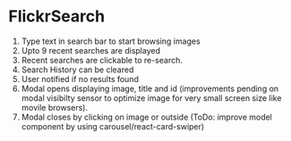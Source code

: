 # FlickrSearch

1. Type text in search bar to start browsing images
2. Upto 9 recent searches are displayed
3. Recent searches are clickable to re-search.
4. Search History can be cleared
5. User notified if no results found
6. Modal opens displaying image, title and id (improvements pending on modal visibilty sensor to optimize image for very small screen size like movile browsers).
7. Modal closes by clicking on image or outside (ToDo: improve model component by using carousel/react-card-swiper)
